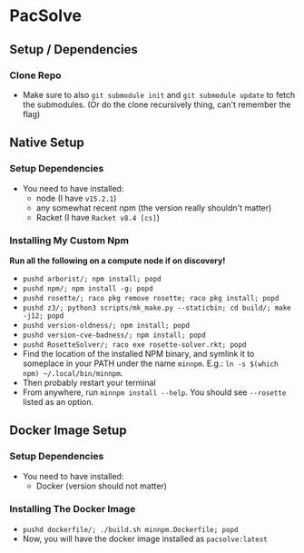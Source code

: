 # PacSolve

## Setup / Dependencies

### Clone Repo

- Make sure to also `git submodule init` and `git submodule update` to fetch the submodules. (Or do the clone recursively thing, can't remember the flag)

## Native Setup

### Setup Dependencies

- You need to have installed:
  - node (I have `v15.2.1`)
  - any somewhat recent npm (the version really shouldn't matter)
  - Racket (I have `Racket v8.4 [cs]`)

### Installing My Custom Npm

**Run all the following on a compute node if on discovery!**

- `pushd arborist/; npm install; popd`
- `pushd npm/; npm install -g; popd`
- `pushd rosette/; raco pkg remove rosette; raco pkg install; popd`
- `pushd z3/; python3 scripts/mk_make.py --staticbin; cd build/; make -j12; popd`
- `pushd version-oldness/; npm install; popd`
- `pushd version-cve-badness/; npm install; popd`
- `pushd RosetteSolver/; raco exe rosette-solver.rkt; popd`
- Find the location of the installed NPM binary, and symlink it to someplace in your PATH under the name `minnpm`. E.g.: `ln -s $(which npm) ~/.local/bin/minnpm`.
- Then probably restart your terminal
- From anywhere, run `minnpm install --help`. You should see `--rosette` listed as an option.

## Docker Image Setup

### Setup Dependencies

- You need to have installed:
  - Docker (version should not matter)

### Installing The Docker Image

- `pushd dockerfile/; ./build.sh minnpm.Dockerfile; popd`
- Now, you will have the docker image installed as `pacsolve:latest`
